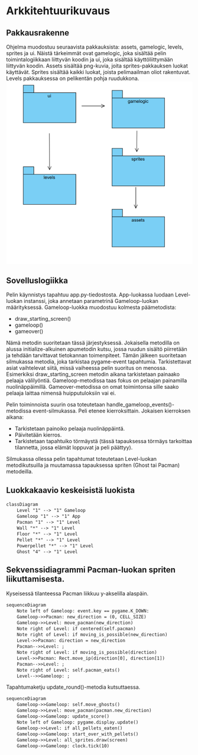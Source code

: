 # Arkkitehtuurikuvaus
## Pakkausrakenne
Ohjelma muodostuu seuraavista pakkauksista: assets, gamelogic, levels, sprites ja ui. Näistä tärkeimmät ovat gamelogic, joka sisältää pelin toimintalogiikkaan liittyvän koodin ja ui, joka sisältää käyttöliittymään liittyvän koodin. Assets sisältää png-kuvia, joita sprites-pakkauksen luokat käyttävät. Sprites sisältää kaikki luokat, joista pelimaailman oliot rakentuvat. Levels pakkauksessa on pelikentän pohja ruudukkona.
![Pakkauskaavio](https://github.com/henriimmonen/ot-harjoitustyo/blob/master/dokumentaatio/kuvat/pakkauskaavio.png)

## Sovelluslogiikka
Pelin käynnistys tapahtuu app.py-tiedostosta. App-luokassa luodaan Level-luokan instanssi, joka annetaan parametrinä Gameloop-luokan määrityksessä. Gameloop-luokka muodostuu kolmesta päämetodista: 
- draw_starting_screen()
- gameloop()
- gameover()

Nämä metodin suoritetaan tässä järjestyksessä. Jokaisella metodilla on alussa initialize-alkuinen apumetodin kutsu, jossa ruudun sisältö piirretään ja tehdään tarvittavat tietokannan toimenpiteet. Tämän jälkeen suoritetaan silmukassa metodia, joka tarkistaa pygame-event tapahtumia. Tarkistettavat asiat vaihtelevat siitä, missä vaiheessa pelin suoritus on menossa. Esimerkiksi draw_starting_screen metodin aikana tarkistetaan painaako pelaaja välilyöntiä. Gameloop-metodissa taas fokus on pelaajan painamilla nuolinäppäimillä. Gameover-metodissa on omat toimintonsa sille saako pelaaja laittaa nimensä huipputuloksiin vai ei.

Pelin toiminnoista suurin osa toteutetaan handle_gameloop_events()-metodissa event-silmukassa. Peli etenee kierroksittain. Jokaisen kierroksen aikana:
- Tarkistetaan painoiko pelaaja nuolinäppäintä.
- Päivitetään kierros.
- Tarkistetaan tapahtuiko törmäystä (tässä tapauksessa törmäys tarkoittaa tilannetta, jossa elämät loppuvat ja peli päättyy).

Silmukassa ollessa pelin tapahtumat toteutetaan Level-luokan metodikutsuilla ja muutamassa tapauksessa spriten (Ghost tai Pacman) metodeilla.

## Luokkakaavio keskeisistä luokista
```mermaid
classDiagram
	Level "1" --> "1" Gameloop
	Gameloop "1" --> "1" App
	Pacman "1" --> "1" Level
	Wall "*" --> "1" Level
	Floor "*" --> "1" Level
	Pellet "*" --> "1" Level
	Powerpellet "*" --> "1" Level
	Ghost "4" --> "1" Level
```

## Sekvenssidiagrammi Pacman-luokan spriten liikuttamisesta. 
Kyseisessä tilanteessa Pacman liikkuu y-akselilla alaspäin.
```mermaid
sequenceDiagram
	Note left of Gameloop: event.key == pygame.K_DOWN:
	Gameloop->>Pacman: new_direction = (0, CELL_SIZE)
	Gameloop->>Level: move_pacman(new_direction)
	Note right of Level: if centered(self.pacman)
	Note right of Level: if moving_is_possible(new_direction)
	Level->>Pacman: direction = new_direction
	Pacman-->>Level: ;
	Note right of Level: if moving_is_possible(direction)
	Level->>Pacman: Rect.move_ip(direction[0], direction[1])
	Pacman-->>Level: ;
	Note right of Level: self.pacman_eats()
	Level-->>Gameloop: ;
```
Tapahtumaketju update_round()-metodia kutsuttaessa.
```mermaid
sequenceDiagram
	Gameloop->>Gameloop: self.move_ghosts()
	Gameloop->>Level: move_pacman(pacman.new_direction)
	Gameloop->>Gameloop: update_score()
	Note left of Gameloop: pygame.display.update()
	Gameloop->>Level: if all_pellets_eaten()
	Gameloop->>Gameloop: start_over_with_pellets()
	Gameloop->>Level: all_sprites.draw(screen)
	Gameloop->>Gameloop: clock.tick(10)
```
